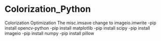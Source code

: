 # Colorization_Python
Colorization Optimization
The misc.imsave change to imageio.imwrite
-pip install opencv-python
-pip install matplotlib
-pip install scipy
-pip install imageio
-pip install numpy
-pip install pillow
